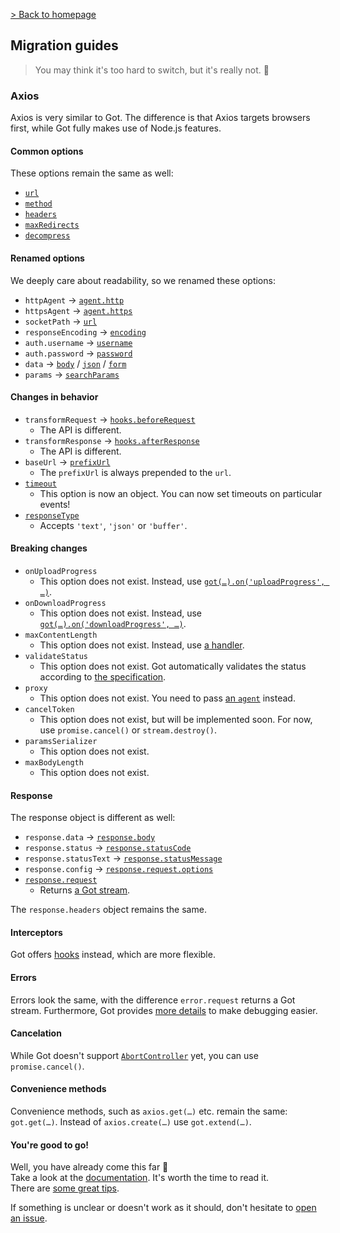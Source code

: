 [> Back to homepage](../../readme.md#documentation)

## Migration guides

> You may think it's too hard to switch, but it's really not. 🦄

### Axios

Axios is very similar to Got. The difference is that Axios targets browsers first, while Got fully makes use of Node.js
features.

#### Common options

These options remain the same as well:

- [`url`](../2-options.md#url)
- [`method`](../2-options.md#method)
- [`headers`](../2-options.md#headers)
- [`maxRedirects`](../2-options.md#maxredirects)
- [`decompress`](../2-options.md#decompress)

#### Renamed options

We deeply care about readability, so we renamed these options:

- `httpAgent` → [`agent.http`](../2-options.md#agent)
- `httpsAgent` → [`agent.https`](../2-options.md#agent)
- `socketPath` → [`url`](../2-options.md#enableunixsockets)
- `responseEncoding` → [`encoding`](../2-options.md#encoding)
- `auth.username` → [`username`](../2-options.md#username)
- `auth.password` → [`password`](../2-options.md#password)
- `data` → [`body`](../2-options.md#body) / [`json`](../2-options.md#json) / [`form`](../2-options.md#form)
- `params` → [`searchParams`](../2-options.md#serachparams)

#### Changes in behavior

- `transformRequest` → [`hooks.beforeRequest`](../9-hooks.md#beforerequest)
	- The API is different.
- `transformResponse` → [`hooks.afterResponse`](../9-hooks.md#afterresponse)
	- The API is different.
- `baseUrl` → [`prefixUrl`](../2-options.md#prefixurl)
	- The `prefixUrl` is always prepended to the `url`.
- [`timeout`](../6-timeout.md)
	- This option is now an object. You can now set timeouts on particular events!
- [`responseType`](../2-options.md#responsetype)
	- Accepts `'text'`, `'json'` or `'buffer'`.

#### Breaking changes

- `onUploadProgress`
	- This option does not exist. Instead, use [`got(…).on('uploadProgress', …)`](../3-streams.md#uploadprogress).
- `onDownloadProgress`
	- This option does not exist. Instead, use [`got(…).on('downloadProgress', …)`](../3-streams.md#downloadprogress).
- `maxContentLength`
	- This option does not exist. Instead, use [a handler](../examples/advanced-creation.js).
- `validateStatus`
	- This option does not exist. Got automatically validates the status according
	  to [the specification](https://datatracker.ietf.org/doc/html/rfc7231#section-6).
- `proxy`
	- This option does not exist. You need to pass [an `agent`](../tips.md#proxy) instead.
- `cancelToken`
	- This option does not exist, but will be implemented soon. For now, use `promise.cancel()` or `stream.destroy()`.
- `paramsSerializer`
	- This option does not exist.
- `maxBodyLength`
	- This option does not exist.

#### Response

The response object is different as well:

- `response.data` → [`response.body`](../3-streams.md#response-1)
- `response.status` → [`response.statusCode`](../3-streams.md#response-1)
- `response.statusText` → [`response.statusMessage`](../3-streams.md#response-1)
- `response.config` → [`response.request.options`](../3-streams.md#response-1)
- [`response.request`](../3-streams.md#response-1)
	- Returns [a Got stream](../3-streams.md).

The `response.headers` object remains the same.

#### Interceptors

Got offers [hooks](../9-hooks.md) instead, which are more flexible.

#### Errors

Errors look the same, with the difference `error.request` returns a Got stream. Furthermore, Got
provides [more details](../8-errors.md) to make debugging easier.

#### Cancelation

While Got doesn't support [`AbortController`](https://developer.mozilla.org/en-US/docs/Web/API/AbortController) yet, you
can use `promise.cancel()`.

#### Convenience methods

Convenience methods, such as `axios.get(…)` etc. remain the same: `got.get(…)`. Instead of `axios.create(…)`
use `got.extend(…)`.

#### You're good to go!

Well, you have already come this far :tada:\
Take a look at the [documentation](../../readme.md#documentation). It's worth the time to read it.\
There are [some great tips](../tips.md).

If something is unclear or doesn't work as it should, don't hesitate
to [open an issue](https://github.com/sindresorhus/got/issues/new/choose).
